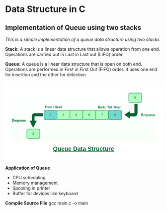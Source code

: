 # Data Structure in C

## Implementation of Queue using two stacks

*This is a simple implementation of a queue data structure using two stacks*

**Stack:** A stack is a linear data structure that allows operation from one end. Operations are carried out in Last in Last out (LIFO) order.


**Queue:**  A queue is a linear data structure that is open on both end. Operations are performed in First in First Out (FIFO) order. It uses one end for insertion and the other for delection.

![Queue Data Structures](Queue-Data-Structures.png)

**Application of Queue**
- CPU scheduling
- Memory management
- Spooling in printer
- Buffer for devices like keyboard

**Compile Source File**
gcc main.c -o main